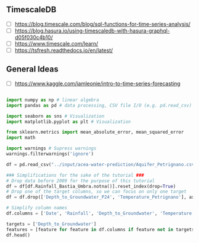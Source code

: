 
## TimescaleDB
- [ ] https://blog.timescale.com/blog/sql-functions-for-time-series-analysis/
- [ ] https://blog.hasura.io/using-timescaledb-with-hasura-graphql-d05f030c4b10/
- [ ] https://www.timescale.com/learn/
- [ ] https://tsfresh.readthedocs.io/en/latest/

## General Ideas

- [ ] https://www.kaggle.com/iamleonie/intro-to-time-series-forecasting

```py

import numpy as np # linear algebra
import pandas as pd # data processing, CSV file I/O (e.g. pd.read_csv)

import seaborn as sns # Visualization
import matplotlib.pyplot as plt # Visualization

from sklearn.metrics import mean_absolute_error, mean_squared_error
import math

import warnings # Supress warnings 
warnings.filterwarnings('ignore')
```

```py
df = pd.read_csv("../input/acea-water-prediction/Aquifer_Petrignano.csv")

### Simplifications for the sake of the tutorial ###
# Drop data before 2009 for the purpose of this tutorial
df = df[df.Rainfall_Bastia_Umbra.notna()].reset_index(drop=True)
# Drop one of the target columns, so we can focus on only one target
df = df.drop(['Depth_to_Groundwater_P24', 'Temperature_Petrignano'], axis=1)

# Simplify column names
df.columns = ['Date', 'Rainfall', 'Depth_to_Groundwater', 'Temperature', 'Drainage_Volume', 'River_Hydrometry']

targets = ['Depth_to_Groundwater']
features = [feature for feature in df.columns if feature not in targets]
df.head()
```


